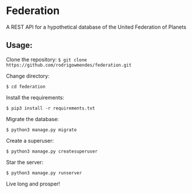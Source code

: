 # Federation

A REST API for a hypothetical database of the United Federation of Planets

## Usage: 

Clone the repository:
`$ git clone https://github.com/rodrigowmendes/federation.git`

Change directory:

`$ cd federation`


Install the requirements:

`$ pip3 install -r requirements.txt`


Migrate the database:

`$ python3 manage.py migrate` 


Create a superuser:

`$ python3 manage.py createsuperuser`


Star the server:

`$ python3 manage.py runserver`


Live long and prosper!  


